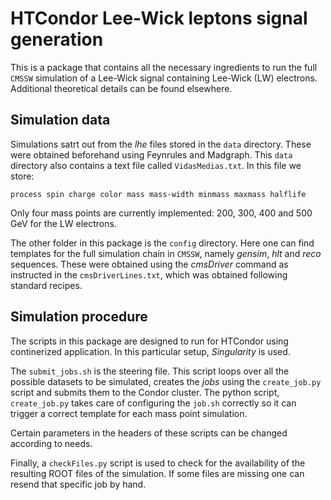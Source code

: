 # HTCondor Lee-Wick leptons signal generation

This is a package that contains all the necessary ingredients to run the full `CMSSW` simulation of a Lee-Wick signal containing Lee-Wick (LW) electrons.  Additional theoretical details can be found elsewhere.

## Simulation data

Simulations satrt out from the *lhe* files stored in the `data` directory.  These were obtained beforehand using Feynrules and Madgraph.  This `data` directory also contains a text file called `VidasMedias.txt`. In this file we store:

`process spin charge color mass mass-width minmass maxmass halflife`

Only four mass points are currently implemented: 200, 300, 400 and 500 GeV for the LW electrons. 


The other folder in this package is the `config` directory.  Here one can find templates for the full simulation chain in `CMSSW`, namely *gensim*, *hlt* and *reco* sequences.  These were obtained using the *cmsDriver* command as instructed in the `cmsDriverLines.txt`, which was obtained following standard recipes.

## Simulation procedure

The scripts in this package are designed to run for HTCondor using continerized application.  In this particular setup, *Singularity* is used.

The `submit_jobs.sh` is the steering file.  This script loops over all the possible datasets to be simulated, creates the *jobs* using the `create_job.py` script and submits them to the Condor cluster.  The python script, `create_job.py` takes care of configuring the `job.sh` correctly so it can trigger a correct template for each mass point simulation.

Certain parameters in the headers of these scripts can be changed according to needs.

Finally, a `checkFiles.py` script is used to check for the availability of the resulting ROOT files of the simulation.  If some files are missing one can resend that specific job by hand. 

